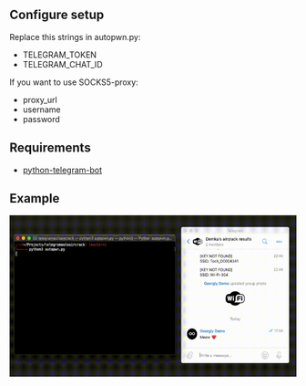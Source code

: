 ## Configure setup
Replace this strings in autopwn.py:
* TELEGRAM_TOKEN
* TELEGRAM_CHAT_ID

If you want to use SOCKS5-proxy:
* proxy_url
* username
* password

## Requirements

* [python-telegram-bot](https://github.com/python-telegram-bot/python-telegram-bot)

## Example
<img src="gif.gif" align="center" />